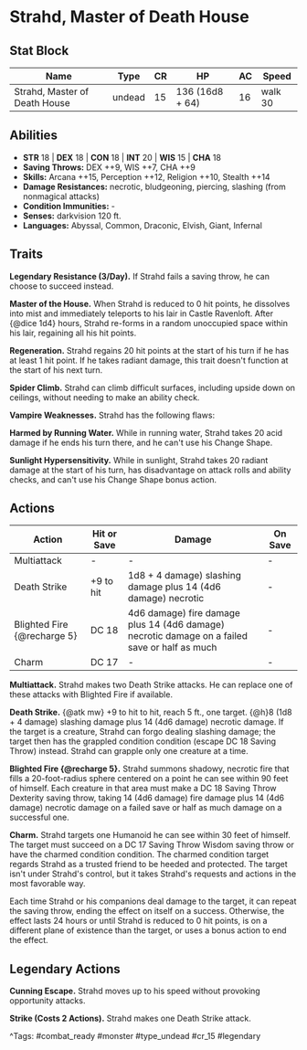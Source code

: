 # Strahd, Master of Death House

## Stat Block

| Name | Type | CR | HP | AC | Speed |
|------|------|----|----|----|-------|
| Strahd, Master of Death House | undead | 15 | 136 (16d8 + 64) | 16 | walk 30 |

## Abilities

- **STR** 18 | **DEX** 18 | **CON** 18 | **INT** 20 | **WIS** 15 | **CHA** 18
- **Saving Throws:** DEX ++9, WIS ++7, CHA ++9  
- **Skills:** Arcana ++15, Perception ++12, Religion ++10, Stealth ++14  
- **Damage Resistances:** necrotic, bludgeoning, piercing, slashing (from nonmagical attacks)  
- **Condition Immunities:** -  
- **Senses:** darkvision 120 ft.  
- **Languages:** Abyssal, Common, Draconic, Elvish, Giant, Infernal

## Traits

**Legendary Resistance (3/Day).** If Strahd fails a saving throw, he can choose to succeed instead.

**Master of the House.** When Strahd is reduced to 0 hit points, he dissolves into mist and immediately teleports to his lair in Castle Ravenloft. After {@dice 1d4} hours, Strahd re-forms in a random unoccupied space within his lair, regaining all his hit points.

**Regeneration.** Strahd regains 20 hit points at the start of his turn if he has at least 1 hit point. If he takes radiant damage, this trait doesn't function at the start of his next turn.

**Spider Climb.** Strahd can climb difficult surfaces, including upside down on ceilings, without needing to make an ability check.

**Vampire Weaknesses.** Strahd has the following flaws:

**Harmed by Running Water.** While in running water, Strahd takes 20 acid damage if he ends his turn there, and he can't use his Change Shape.

**Sunlight Hypersensitivity.** While in sunlight, Strahd takes 20 radiant damage at the start of his turn, has disadvantage on attack rolls and ability checks, and can't use his Change Shape bonus action.


## Actions

| Action | Hit or Save | Damage | On Save |
|--------|--------------|--------|----------|
| Multiattack | - | - | - |
| Death Strike | +9 to hit | 1d8 + 4 damage) slashing damage plus 14 (4d6 damage) necrotic | - |
| Blighted Fire {@recharge 5} | DC 18 | 4d6 damage) fire damage plus 14 (4d6 damage) necrotic damage on a failed save or half as much | - |
| Charm | DC 17 | - | - |

**Multiattack.** Strahd makes two Death Strike attacks. He can replace one of these attacks with Blighted Fire if available.

**Death Strike.** {@atk mw} +9 to hit to hit, reach 5 ft., one target. {@h}8 (1d8 + 4 damage) slashing damage plus 14 (4d6 damage) necrotic damage. If the target is a creature, Strahd can forgo dealing slashing damage; the target then has the grappled condition condition (escape DC 18 Saving Throw) instead. Strahd can grapple only one creature at a time.

**Blighted Fire {@recharge 5}.** Strahd summons shadowy, necrotic fire that fills a 20-foot-radius sphere centered on a point he can see within 90 feet of himself. Each creature in that area must make a DC 18 Saving Throw Dexterity saving throw, taking 14 (4d6 damage) fire damage plus 14 (4d6 damage) necrotic damage on a failed save or half as much damage on a successful one.

**Charm.** Strahd targets one Humanoid he can see within 30 feet of himself. The target must succeed on a DC 17 Saving Throw Wisdom saving throw or have the charmed condition condition. The charmed condition target regards Strahd as a trusted friend to be heeded and protected. The target isn't under Strahd's control, but it takes Strahd's requests and actions in the most favorable way.

Each time Strahd or his companions deal damage to the target, it can repeat the saving throw, ending the effect on itself on a success. Otherwise, the effect lasts 24 hours or until Strahd is reduced to 0 hit points, is on a different plane of existence than the target, or uses a bonus action to end the effect.

## Legendary Actions

**Cunning Escape.** Strahd moves up to his speed without provoking opportunity attacks.

**Strike (Costs 2 Actions).** Strahd makes one Death Strike attack.



^Tags: #combat_ready #monster #type_undead #cr_15 #legendary